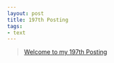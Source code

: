 ```yaml
---
layout: post
title: 197th Posting
tags: 
- text
---
```


> [Welcome to my 197th Posting](https://janghan-kor.tistory.com/923)

 
